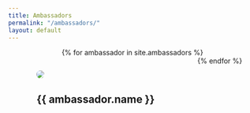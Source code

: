 ```yaml
---
title: Ambassadors
permalink: "/ambassadors/"
layout: default
---
```


<style>
  .ambassadors-list {
    display: flex;
    justify-content: space-around;
    max-width: 100%;
    flex-wrap: wrap;
  }

  .ambassador {
    display: relative;
    margin: 2em;
  }
</style>

<div class="ambassadors-list index-sections content">
  {% for ambassador in site.ambassadors %}
    <div class="ambassador">
      <img src="{{ ambassador.image }}" style="border-radius: 50%">
      <h2>{{ ambassador.name }}</h2>
    </div>
  {% endfor %}
</div>